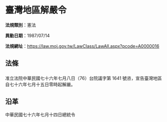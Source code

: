 # 臺灣地區解嚴令




**法規類別**：憲法

**異動日期**：1987/07/14  

**法規網址**：https://law.moj.gov.tw/LawClass/LawAll.aspx?pcode=A0000016



## 法條
##### 
准立法院中華民國七十六年七月八日（76）台院議字第 1641 號咨，宣告臺灣地區自七十六年七月十五日零時起解嚴。

## 沿革
中華民國七十六年七月十四日總統令
